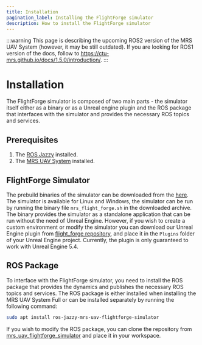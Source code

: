 ```yaml
---
title: Installation
pagination_label: Installing the FlightForge simulator
description: How to install the FlightForge simulator
---
```


:::warning
This page is describing the upcoming ROS2 version of the MRS UAV System (however, it may be still outdated). If you are looking for ROS1 version of the docs, follow to https://ctu-mrs.github.io/docs/1.5.0/introduction/.
:::

# Installation

The FlightForge simulator is composed of two main parts - the simulator itself either as a binary or as a Unreal engine plugin and the ROS package that interfaces with the simulator and provides the necessary ROS topics and services.

## Prerequisites

1. The [ROS Jazzy](https://docs.ros.org/en/jazzy/Installation/Ubuntu-Install-Debs.html) installed.
2. The [MRS UAV System](https://github.com/ctu-mrs/mrs_uav_system/tree/ros2) installed.

## FlightForge Simulator 

The prebuild binaries of the simulator can be downloaded from the [here](https://nasmrs.felk.cvut.cz/index.php/s/MnGARsSwnpeVy5z). 
The simulator is available for Linux and Windows, the simulator can be run by running the binary file `mrs_flight_forge.sh` in the downloaded archive.
The binary provides the simulator as a standalone application that can be run without the need of Unreal Engine.
However, if you wish to create a custom environment or modify the simulator you can download our Unreal Engine plugin from [flight_forge repository](https://github.com/ctu-mrs/flight_forge/), and place it in the `Plugins` folder of your Unreal Engine project.
Currently, the plugin is only guaranteed to work with Unreal Engine 5.4.

## ROS Package

To interface with the FlightForge simulator, you need to install the ROS package that provides the dynamics and publishes the necessary ROS topics and services.
The ROS package is either installed when installing the MRS UAV System Full or can be installed separately by running the following command:

```bash
sudo apt install ros-jazzy-mrs-uav-flightforge-simulator
```

If you wish to modify the ROS package, you can clone the repository from [mrs_uav_flightforge_simulator](https://github.com/ctu-mrs/mrs_uav_flightforge_simulator/tree/ros2) and place it in your workspace.
